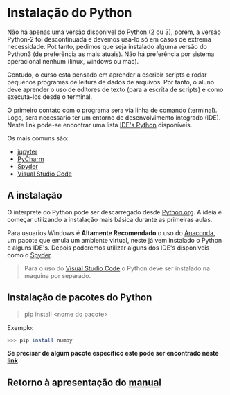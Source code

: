 # Instalação do Python

Não há apenas uma versão disponivel do Python (2 ou 3), porém, a versão Python-2 foi descontinuada e devemos usa-lo só em casos de extrema necessidade. Pot tanto, pedimos que seja instalado alguma versão do Python3 (de preferência as mais atuais). Não há preferência por sistema operacional nenhum (linux, windows ou mac).

Contudo, o curso esta pensado em aprender a escribir scripts e rodar pequenos programas de leitura de dados de arquivos. Por tanto, o aluno deve aprender o uso de editores de texto (para a escrita de scripts) e como executa-los desde o terminal.

O primeiro contato com o programa sera via linha de comando (terminal). Logo, sera necessario ter um entorno de desenvolvimento integrado (IDE). Neste link pode-se encontrar uma lista [IDE's Python](https://python.org.br/ferramentas/) disponíveis.

Os mais comuns são:

- [jupyter](https://jupyter.org/)
- [PyCharm](https://www.jetbrains.com/pt-br/pycharm/download/#section=windows)
- [Spyder](https://www.spyder-ide.org/)
- [Visual Studio Code](https://code.visualstudio.com/)

## A instalação

O interprete do Python pode ser descarregado desde [Python.org](https://www.python.org/). A ideia é começar utilizando a instalação mais básica durante as primeiras aulas.

Para usuarios Windows é **Altamente Recomendado** o uso do [Anaconda](https://www.anaconda.com/products/individual), um pacote que emula um ambiente virtual, neste já vem instalado o Python e alguns IDE's. Depois poderemos utilizar alguns dos IDE's disponiveis como o [Spyder](https://www.spyder-ide.org/).

> Para o uso do [Visual Studio Code](https://code.visualstudio.com/) o Python deve ser instalado na maquina por separado.

## Instalação de pacotes do Python

> pip install \<nome do pacote>

Exemplo:
```bash
>>> pip install numpy
```

**Se precisar de algum pacote específico este pode ser encontrado neste [link](https://pypi.org/project/pip/)**

## Retorno à apresentação do [manual](/Notas/README.md)
